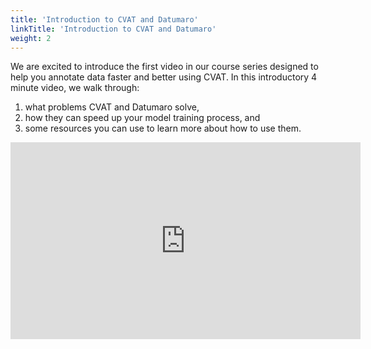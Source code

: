 ```yaml
---
title: 'Introduction to CVAT and Datumaro'
linkTitle: 'Introduction to CVAT and Datumaro'
weight: 2
---
```


We are excited to introduce the first video in our course series designed to help you
annotate data faster and better using CVAT.
In this introductory 4 minute video, we walk through:
1. what problems CVAT and Datumaro solve,
1. how they can speed up your model training process, and
1. some resources you can use to learn more about how to use them.

<iframe width="560" height="315" src="https://www.youtube.com/embed/GgKIEFhd1CY" title="YouTube video player" frameborder="0" allow="accelerometer; autoplay; clipboard-write; encrypted-media; gyroscope; picture-in-picture" allowfullscreen></iframe>
